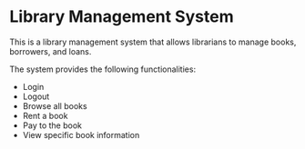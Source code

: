 # Library Management System

This is a library management system that allows librarians to manage books, borrowers, and loans. 


The system provides the following functionalities:

- Login
- Logout
- Browse all books
- Rent a book
- Pay to the book
- View specific book information 
